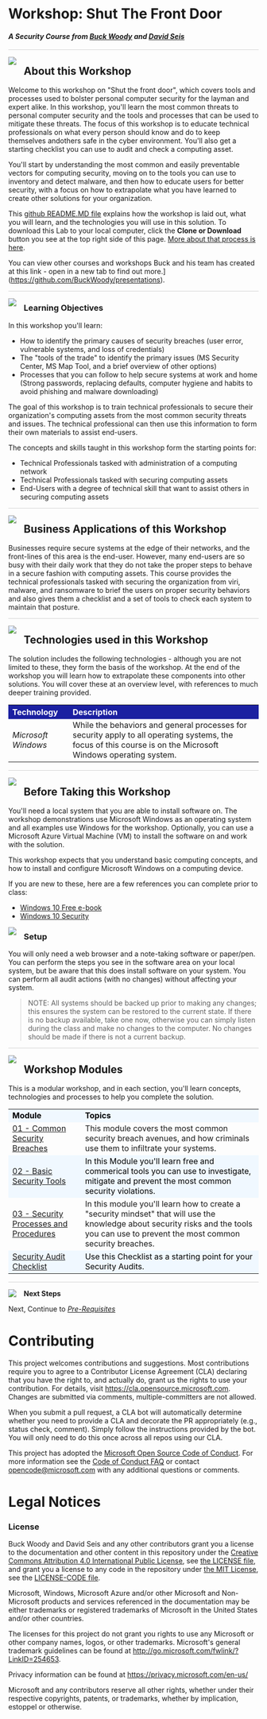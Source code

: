 # Workshop: Shut The Front Door

#### *A Security Course from [Buck Woody](https://aka.ms/buckwoody) and [David Seis](https://www.linkedin.com/in/davidseis/)*

<p style="border-bottom: 1px solid lightgrey;"></p>

<img style="float: left; margin: 0px 15px 15px 0px;" src="https://raw.githubusercontent.com/microsoft/sqlworkshops/master/graphics/textbubble.png"> <h2>About this Workshop</h2>

Welcome to this workshop on "Shut the front door", which covers tools and processes used to bolster personal computer security for the layman and expert alike. In this workshop, you'll learn the most common threats to personal computer security and the tools and processes that can be used to mitigate these threats. The focus of this workshop is to educate technical professionals on what every person should know and do to keep themselves andothers safe in the cyber environment. You'll also get a starting checklist you can use to audit and check a computing asset. 

You'll start by understanding the most common and easily preventable vectors for computing security, moving on to the tools you can use to inventory and detect malware, and then how to educate users for better security, with a focus on how to extrapolate what you have learned to create other solutions for your organization.

This [github README.MD file](https://github.com/BuckWoody/presentations/blob/master/shut_the_front_door/README.md) explains how the workshop is laid out, what you will learn, and the technologies you will use in this solution. To download this Lab to your local computer, click the **Clone or Download** button you see at the top right side of this page. [More about that process is here](https://help.github.com/en/github/creating-cloning-and-archiving-repositories/cloning-a-repository). 

You can view other courses and  workshops Buck and his team has created at this link - open in a new tab to find out more.](https://github.com/BuckWoody/presentations).

<p style="border-bottom: 1px solid lightgrey;"></p>

<img style="float: left; margin: 0px 15px 15px 0px;" src="https://raw.githubusercontent.com/microsoft/sqlworkshops/master/graphics/checkmark.png"> <h3>Learning Objectives</h3>

In this workshop you'll learn:
<br>

- How to identify the primary causes of security breaches (user error, vulnerable systems, and loss of credentials)
- The "tools of the trade" to identify the primary issues (MS Security Center, MS Map Tool, and a brief overview of other options)
- Processes that you can follow to help secure systems at work and home (Strong passwords, replacing defaults, computer hygiene and habits to avoid phishing and malware downloading)

The goal of this workshop is to train technical professionals to secure their organization's computing assets from the most common security threats and issues. The technical professional can then use this information to form their own materials to assist end-users. 

The concepts and skills taught in this workshop form the starting points for:

- Technical Professionals tasked with administration of a computing network
- Technical Professionals tasked with securing computing assets
- End-Users with a degree of technical skill that want to assist others in securing computing assets


<p style="border-bottom: 1px solid lightgrey;"></p>
<img style="float: left; margin: 0px 15px 15px 0px;" src="https://raw.githubusercontent.com/microsoft/sqlworkshops/master/graphics/building1.png"> <h2>Business Applications of this Workshop</h2>

Businesses require secure systems at the edge of their networks, and the front-lines of this area is the end-user. However, many end-users are so busy with their daily work that they do not take the proper steps to behave in a secure fashion with computing assets. This course provides the technical professionals tasked with securing the organization from viri, malware, and ransomware to brief the users on proper security behaviors and also gives them a checklist and a set of tools to check each system to maintain that posture. 


<p style="border-bottom: 1px solid lightgrey;"></p>

<img style="float: left; margin: 0px 15px 15px 0px;" src="https://raw.githubusercontent.com/microsoft/sqlworkshops/master/graphics/listcheck.png"> <h2>Technologies used in this Workshop</h2>

The solution includes the following technologies - although you are not limited to these, they form the basis of the workshop. At the end of the workshop you will learn how to extrapolate these components into other solutions. You will cover these at an overview level, with references to much deeper training provided.

 <table style="tr:nth-child(even) {background-color: #f2f2f2;}; text-align: left; display: table; border-collapse: collapse; border-spacing: 2px; border-color: gray;">

  <tr><th style="background-color: #1b20a1; color: white;">Technology</th> <th style="background-color: #1b20a1; color: white;">Description</th></tr>

  <tr><td><i>Microsoft Windows</i></td><td> While the behaviors and general processes for security apply to all operating systems, the focus of this course is on the Microsoft Windows operating system. </td></tr>

</table>

<p style="border-bottom: 1px solid lightgrey;"></p>

<img style="float: left; margin: 0px 15px 15px 0px;" src="https://raw.githubusercontent.com/microsoft/sqlworkshops/master/graphics/owl.png"> <h2>Before Taking this Workshop</h2>

You'll need a local system that you are able to install software on. The workshop demonstrations use Microsoft Windows as an operating system and all examples use Windows for the workshop. Optionally, you can use a Microsoft Azure Virtual Machine (VM) to install the software on and work with the solution.

This workshop expects that you understand basic computing concepts, and how to install and configure Microsoft Windows on a computing device. 

If you are new to these, here are a few references you can complete prior to class:

-  [Windows 10 Free e-book](https://www.filecritic.com/windows10-free-ebook-filecritic.pdf)
-  [Windows 10 Security](https://www.microsoft.com/en-us/windows/comprehensive-security)

<img style="float: left; margin: 0px 15px 15px 0px;" src="https://raw.githubusercontent.com/microsoft/sqlworkshops/master/graphics/bulletlist.png"> <h3>Setup</h3>

You will only need a web browser and a note-taking software or paper/pen. You can perform the steps you see in the software area on your local system, but be aware that this does install software on your system. You can perform all audit actions (with no changes) without affecting your system. 

> NOTE: All systems should be backed up prior to making any changes; this ensures the system can be restored to the current state. If there is no backup available, take one now, otherwise you can simply listen during the class and make no changes to the computer. No changes should be made if there is not a current backup. 

<p style="border-bottom: 1px solid lightgrey;"></p>

<img style="float: left; margin: 0px 15px 15px 0px;" src="https://raw.githubusercontent.com/microsoft/sqlworkshops/master/graphics/bookpencil.png"> <h2>Workshop Modules</h2>

This is a modular workshop, and in each section, you'll learn concepts, technologies and processes to help you complete the solution.

<table style="tr:nth-child(even) {background-color: #f2f2f2;}; text-align: left; display: table; border-collapse: collapse; border-spacing: 5px; border-color: gray;">

<tr><td style="background-color: AliceBlue; color: black;"><b>Module</b></td><td style="background-color: AliceBlue; color: black;"><b>Topics</b></td></tr>

<tr><td><a href="https://github.com/BuckWoody/presentations/blob/master/shut_the_front_door/shut_the_front_door/Module01.md" target="_blank"> 01 - Common Security Breaches </a></td><td> This module covers the most common security breach avenues, and how criminals use them to infiltrate your systems.</td></tr>

<tr><td style="background-color: AliceBlue; color: black;"><a href="https://github.com/BuckWoody/presentations/blob/master/shut_the_front_door/shut_the_front_door/Module02.md" target="_blank"> 02 - Basic Security Tools</a> </td><td td style="background-color: AliceBlue; color: black;"> In this Module you'll learn free and commerical tools you can use to investigate, mitigate and prevent the most common security violations. </td></tr>

<tr><td><a href="https://github.com/BuckWoody/presentations/blob/master/shut_the_front_door/shut_the_front_door/Module03.md" target="_blank"> 03 - Security Processes and Procedures </a></td><td> In this module you'll learn how to create a "security mindset" that will use the knowledge about security risks and the tools you can use to prevent the most common security breaches.</td></tr>

<tr><td style="background-color: AliceBlue; color: black;"><a href="https://github.com/BuckWoody/presentations/blob/master/shut_the_front_door/shut_the_front_door/SecurityAuditChecklist-Edge.md" target="_blank"> Security Audit Checklist</a> </td><td td style="background-color: AliceBlue; color: black;"> Use this Checklist as a starting point for your Security Audits. </td></tr>

</table>

<p style="border-bottom: 1px solid lightgrey;"></p>

<p><img style="float: left; margin: 0px 15px 15px 0px;" src="https://raw.githubusercontent.com/microsoft/sqlworkshops/master/graphics/geopin.png"><b>Next Steps</b></p>

Next, Continue to <a href="https://github.com/BuckWoody/presentations/blob/master/shut_the_front_door/shut_the_front_door/00%20-%20Pre-Requisites.md" target="_blank"><i> Pre-Requisites</i></a>

# Contributing

This project welcomes contributions and suggestions.  Most contributions require you to agree to a Contributor License Agreement (CLA) declaring that you have the right to, and actually do, grant us the rights to use your contribution. For details, visit https://cla.opensource.microsoft.com. Changes are submitted via comments, multiple-committers are not allowed. 

When you submit a pull request, a CLA bot will automatically determine whether you need to provide a CLA and decorate the PR appropriately (e.g., status check, comment). Simply follow the instructions provided by the bot. You will only need to do this once across all repos using our CLA.

This project has adopted the [Microsoft Open Source Code of Conduct](https://opensource.microsoft.com/codeofconduct/).
For more information see the [Code of Conduct FAQ](https://opensource.microsoft.com/codeofconduct/faq/) or
contact [opencode@microsoft.com](mailto:opencode@microsoft.com) with any additional questions or comments.

# Legal Notices

### License
Buck Woody and David Seis and any other contributors grant you a license to the documentation and other content in this repository under the [Creative Commons Attribution 4.0 International Public License](https://creativecommons.org/licenses/by/4.0/legalcode), see [the LICENSE file](https://github.com/MicrosoftDocs/mslearn-tailspin-spacegame-web/blob/master/LICENSE), and grant you a license to any code in the repository under [the MIT License](https://opensource.org/licenses/MIT), see the [LICENSE-CODE file](https://github.com/MicrosoftDocs/mslearn-tailspin-spacegame-web/blob/master/LICENSE-CODE).

Microsoft, Windows, Microsoft Azure and/or other Microsoft and Non-Microsoft products and services referenced in the documentation may be either trademarks or registered trademarks of Microsoft in the United States and/or other countries.

The licenses for this project do not grant you rights to use any Microsoft or other company names, logos, or other trademarks.
Microsoft's general trademark guidelines can be found at http://go.microsoft.com/fwlink/?LinkID=254653.

Privacy information can be found at https://privacy.microsoft.com/en-us/

Microsoft and any contributors reserve all other rights, whether under their respective copyrights, patents,
or trademarks, whether by implication, estoppel or otherwise.
